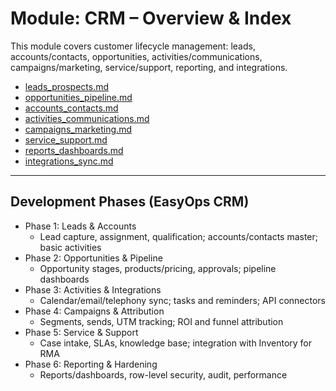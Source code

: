 # Module: CRM – Overview & Index

This module covers customer lifecycle management: leads, accounts/contacts, opportunities, activities/communications, campaigns/marketing, service/support, reporting, and integrations.

- [leads_prospects.md](leads_prospects.md)
- [opportunities_pipeline.md](opportunities_pipeline.md)
- [accounts_contacts.md](accounts_contacts.md)
- [activities_communications.md](activities_communications.md)
- [campaigns_marketing.md](campaigns_marketing.md)
- [service_support.md](service_support.md)
- [reports_dashboards.md](reports_dashboards.md)
- [integrations_sync.md](integrations_sync.md)

---

## Development Phases (EasyOps CRM)
- Phase 1: Leads & Accounts
  - Lead capture, assignment, qualification; accounts/contacts master; basic activities
- Phase 2: Opportunities & Pipeline
  - Opportunity stages, products/pricing, approvals; pipeline dashboards
- Phase 3: Activities & Integrations
  - Calendar/email/telephony sync; tasks and reminders; API connectors
- Phase 4: Campaigns & Attribution
  - Segments, sends, UTM tracking; ROI and funnel attribution
- Phase 5: Service & Support
  - Case intake, SLAs, knowledge base; integration with Inventory for RMA
- Phase 6: Reporting & Hardening
  - Reports/dashboards, row-level security, audit, performance
